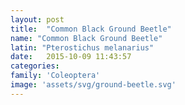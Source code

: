 ```yaml
---
layout: post
title:  "Common Black Ground Beetle"
name: "Common Black Ground Beetle"
latin: "Pterostichus melanarius"
date:   2015-10-09 11:43:57
categories: 
family: 'Coleoptera'
image: 'assets/svg/ground-beetle.svg'
---
```


